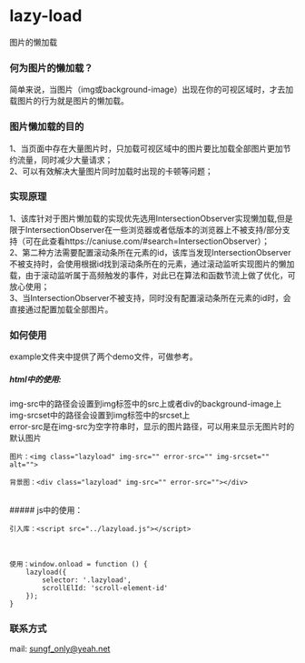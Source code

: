 # lazy-load
图片的懒加载
### 何为图片的懒加载？
简单来说，当图片（img或background-image）出现在你的可视区域时，才去加载图片的行为就是图片的懒加载。
### 图片懒加载的目的
1、当页面中存在大量图片时，只加载可视区域中的图片要比加载全部图片更加节约流量，同时减少大量请求；<br>
2、可以有效解决大量图片同时加载时出现的卡顿等问题；
### 实现原理
1、该库针对于图片懒加载的实现优先选用IntersectionObserver实现懒加载,但是限于IntersectionObserver在一些浏览器或者低版本的浏览器上不被支持/部分支持（可在此查看https://caniuse.com/#search=IntersectionObserver）；<br>2、第二种方法需要配置滚动条所在元素的id，该库当发现IntersectionObserver不被支持时，会使用根据id找到滚动条所在的元素，通过滚动监听实现图片的懒加载，由于滚动监听属于高频触发的事件，对此已在算法和函数节流上做了优化，可放心使用；<br>3、当IntersectionObserver不被支持，同时没有配置滚动条所在元素的id时，会直接通过配置加载全部图片。
### 如何使用
example文件夹中提供了两个demo文件，可做参考。
<br>
##### html中的使用:<br>
img-src中的路径会设置到img标签中的src上或者div的background-image上<br>
img-srcset中的路径会设置到img标签中的srcset上<br>
error-src是在img-src为空字符串时，显示的图片路径，可以用来显示无图片时的默认图片<br>
```
图片：<img class="lazyload" img-src="" error-src="" img-srcset="" alt="">
```

```
背景图：<div class="lazyload" img-src="" error-src=""></div>
```
<br>
##### js中的使用：<br>

```
引入库：<script src="../lazyload.js"></script>
```
<br>

```
使用：window.onload = function () {
	lazyload({
		selector: '.lazyload', 
		scrollElId: 'scroll-element-id'
	});
}
```

### 联系方式
mail: sungf_only@yeah.net



